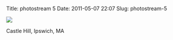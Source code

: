 Title: photostream 5
Date: 2011-05-07 22:07
Slug: photostream-5

[![](http://martinfowler.com/photos/5.jpg)](http://martinfowler.com/photos/5.html)

</p>

</p>

Castle Hill, Ipswich, MA

</p>

